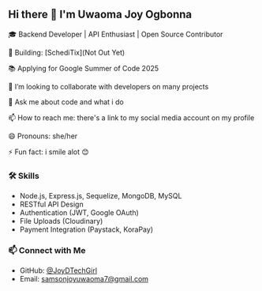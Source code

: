 ## Hi there 👋 I'm Uwaoma Joy Ogbonna

🎓 Backend Developer | API Enthusiast | Open Source Contributor

🚀 Building: [SchediTix](Not Out Yet)

📚 Applying for Google Summer of Code 2025

👯 I’m looking to collaborate with developers on many projects

💬 Ask me about code and what i do

📫 How to reach me: there's a link to my social media account on my profile

😄 Pronouns: she/her

⚡ Fun fact: i smile alot 😊

### 🛠️ Skills
- Node.js, Express.js, Sequelize, MongoDB, MySQL
- RESTful API Design
- Authentication (JWT, Google OAuth)
- File Uploads (Cloudinary)
- Payment Integration (Paystack, KoraPay)

### 📫 Connect with Me
- GitHub: [@JoyDTechGirl](https://github.com/JoyDTechGirl)
- Email: samsonjoyuwaoma7@gmail.com
